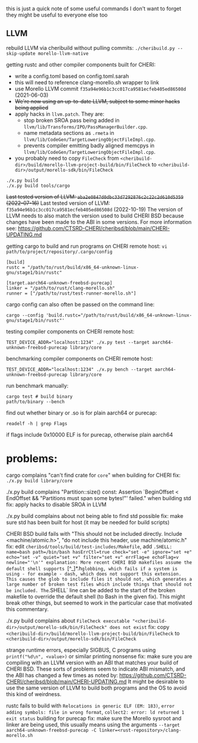 this is just a quick note of some useful commands I don't want to forget
they might be useful to everyone else too


## LLVM
rebuild LLVM via cheribuild without pulling commits:
`./cheribuild.py --skip-update morello-llvm-native`

getting rustc and other compiler components built for CHERI:
 - write a config.toml based on config.toml.sarah
 - this will need to reference clang-morello.sh wrapper to link
 - use Morello LLVM commit `f35a94e96b1c3cc017ca9581ecfeb405ed86508d` (2021-06-03)
 - ~~We're now using an up-to-date LLVM, subject to some minor hacks being applied~~
 - apply hacks in `llvm.patch`. They are:
    - stop broken SROA pass being added in `llvm/lib/Transforms/IPO/PassManagerBuilder.cpp`.
    - name metadata sections as `.rmeta` in `llvm/lib/CodeGen/TargetLoweringObjectFileImpl.cpp`.
    - prevents compiler emitting badly aligned memcpys in `llvm/lib/CodeGen/TargetLoweringObjectFileImpl.cpp`.
 - you probably need to copy `FileCheck` from `<cheribuild-dir>/build/morello-llvm-project-build/bin/FileCheck` to `<cheribuild-dir>/output/morello-sdk/bin/FileCheck`

```
./x.py build
./x.py build tools/cargo
```

~~Last tested version of LLVM: `aba2e0847d0dbc33d7292876c2c22c2d610d5359` (2022-07-16)~~
Last tested version of LLVM: `f35a94e96b1c3cc017ca9581ecfeb405ed86508d` (2022-10-19)
The version of LLVM needs to also match the version used to build CHERI BSD because changes have been made to the ABI in some versions.
For more information see: https://github.com/CTSRD-CHERI/cheribsd/blob/main/CHERI-UPDATING.md

getting cargo to build and run programs on CHERI remote host:
`vi path/to/project/repository/.cargo/config`

```
[build]
rustc = "/path/to/rust/build/x86_64-unknown-linux-gnu/stage1/bin/rustc"

[target.aarch64-unknown-freebsd-purecap]
linker = "/path/to/rust/clang-morello.sh"
runner = ["/path/to/rust/test-runner-morello.sh"]
```

cargo config can also often be passed on the command line:

`cargo --config 'build.rustc="/path/to/rust/build/x86_64-unknown-linux-gnu/stage1/bin/rustc"'`

testing compiler components on CHERI remote host:

`TEST_DEVICE_ADDR="localhost:1234" ./x.py test --target aarch64-unknown-freebsd-purecap library/core`

benchmarking compiler components on CHERI remote host:

`TEST_DEVICE_ADDR="localhost:1234" ./x.py bench --target aarch64-unknown-freebsd-purecap library/core`

run benchmark manually:
```
cargo test # build binary
path/to/binary --bench
```

find out whether binary or .so is for plain aarch64 or purecap:
```
readelf -h | grep Flags
```
if flags include 0x10000 ELF is for purecap, otherwise plain aarch64

# problems:
cargo complains "can't find crate for `core`" when building for CHERI
fix: `./x.py build library/core`

./x.py build complains "Partition::size() const: Assertion `BeginOffset < EndOffset && "Partitions must span some bytes!"' failed." when building std
fix: apply hacks to disable SROA in LLVM

./x.py build complains about not being able to find std
possible fix: make sure std has been built for host (it may be needed for build scripts)

CHERI BSD build fails with "This should not be included directly. Include <machine/atomic.h>", "do not include this header, use machine/atomic.h"
fix: edit `cheribsd/tools/build/test-includes/Makefile`, add `.SHELL: name=bash path=/bin/bash hasErrCtl=true check="set -e" ignore="set +e" echo="set -v" quiet="set +v" filter="set +v" errFlag=e echoFlag=v newline="'\n'"
explanation:
More recent CHERI BSD makefiles assume the default shell supports `[^_]*.h` globbing, which fails if a system is using - for example - dash, which does not support this extension.
This causes the glob to include files it should not, which generates a large number of broken test files which include things that should not be included.
The `.SHELL` line can be added to the start of the broken makefile to override the default shell (to Bash in the given fix).
This might break other things, but seemed to work in the particular case that motivated this commentary.

./x.py build complains about `FileCheck executable "<cheribuild-dir>/output/morello-sdk/bin/FileCheck" does not exist`
fix: copy `<cheribuild-dir>/build/morello-llvm-project-build/bin/FileCheck` to `<cheribuild-dir>/output/morello-sdk/bin/FileCheck`

strange runtime errors, especially SIGBUS, C programs using `printf("%d\n", <value>)` or similar printing nonsense
fix: make sure you are compiling with an LLVM version with an ABI that matches your build of CHERI BSD.
These sorts of problems seem to indicate ABI mismatch, and the ABI has changed a few times as noted by: https://github.com/CTSRD-CHERI/cheribsd/blob/main/CHERI-UPDATING.md
It might be desirable to use the same version of LLVM to build both programs and the OS to avoid this kind of weirdness.

rustc fails to build with `Relocations in generic ELF (EM: 183)`, `error adding symbols: file in wrong format`, `collect2: error: ld returned 1 exit status` building for purecap
fix: make sure the Morello sysroot and linker are being used, this usually means using the arguments `--target aarch64-unknown-freebsd-purecap -C linker=<rust-repository>/clang-morello.sh`
